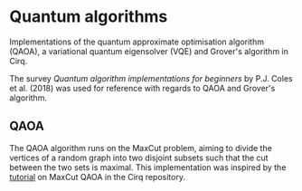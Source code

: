 # Quantum algorithms
Implementations of the quantum approximate optimisation algorithm (QAOA), a variational quantum eigensolver (VQE) and Grover's algorithm in Cirq.

The survey _Quantum algorithm implementations for beginners_ by P.J. Coles et al. (2018) was used for reference with regards to QAOA and Grover's algorithm.

## QAOA
The QAOA algorithm runs on the MaxCut problem, aiming to divide the vertices of a random graph into two disjoint subsets such that the cut between the two sets is maximal. This implementation was inspired by the [tutorial](https://github.com/quantumlib/Cirq/blob/master/examples/qaoa.py) on MaxCut QAOA in the Cirq repository.

